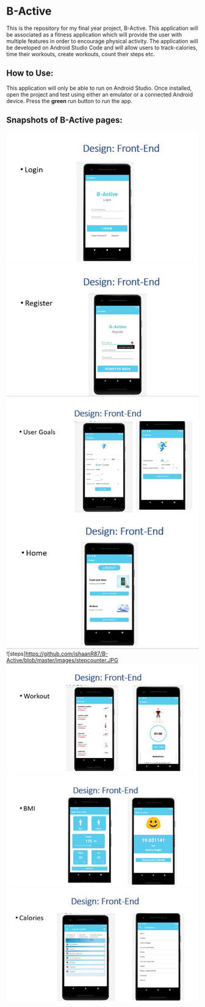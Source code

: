 # B-Active
This is the repository for my final year project, B-Active. This application will be associated as a fitness application which will provide the user with multiple features in order to encourage physical activity. The application will be developed on Android Studio Code and will allow users to track-calories, time their workouts, create workouts, count their steps etc. 

## How to Use:
This application will only be able to run on Android Studio. Once installed, open the project and test using either an emulator or a connected Android device. Press the **green** run button to run the app.

## Snapshots of B-Active pages:
![login](https://github.com/ishaanR87/B-Active/blob/master/images/login.JPG)
![register](https://github.com/ishaanR87/B-Active/blob/master/images/register.JPG)
![goals](https://github.com/ishaanR87/B-Active/blob/master/images/goals.JPG)
![home](https://github.com/ishaanR87/B-Active/blob/master/images/home.JPG)
![steps]https://github.com/ishaanR87/B-Active/blob/master/images/stepcounter.JPG
![workout](https://github.com/ishaanR87/B-Active/blob/master/images/workout.JPG)
![bmi](https://github.com/ishaanR87/B-Active/blob/master/images/bmi.JPG)
![calories](https://github.com/ishaanR87/B-Active/blob/master/images/calories.JPG)




